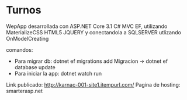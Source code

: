 # Turnos
 WepApp desarrollada con ASP.NET Core 3.1 C# MVC EF, utilizando MaterializeCSS HTML5 JQUERY y conectandola a  SQLSERVER utlizando OnModelCreating

 comandos:
 - Para migrar db:  dotnet ef migrations add Migracion -> dotnet ef database update
 - Para iniciar la app: dotnet watch run



 Link publicado: http://karnac-001-site1.itempurl.com/
 Pagina de hosting: smarterasp.net